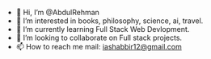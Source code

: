 - 👋 Hi, I’m @AbdulRehman
- 👀 I’m interested in books, philosophy, science, ai, travel. 
- 🌱 I’m currently learning Full Stack Web Devlopment. 
- 💞️ I’m looking to collaborate on Full stack projects.
- 📫 How to reach me mail: iashabbir12@gmail.com

<!---
AbdulRehmanUNI/AbdulRehmanUNI is a ✨ special ✨ repository because its `README.md` (this file) appears on your GitHub profile.
You can click the Preview link to take a look at your changes.
--->
